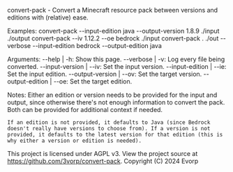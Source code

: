 convert-pack - Convert a Minecraft resource pack between versions and editions with (relative) ease.

Examples:
	convert-pack --input-edition java --output-version 1.8.9 ./input ./output
	convert-pack --iv 1.12.2 --oe bedrock ./input
	convert-pack . ./out --verbose --input-edition bedrock --output-edition java

Arguments:
	--help | -h: Show this page.
	--verbose | -v: Log every file being converted.
	--input-version | --iv: Set the input version.
	--input-edition | --ie: Set the input edition.
	--output-version | --ov: Set the target version.
	--output-edition | --oe: Set the target edition.

Notes:
	Either an edition or version needs to be provided for the input and output, since otherwise there's not enough information to convert the pack. Both can be provided for additional context if needed.

	If an edition is not provided, it defaults to Java (since Bedrock doesn't really have versions to choose from). If a version is not provided, it defaults to the latest version for that edition (this is why either a version or edition is needed).

This project is licensed under AGPL v3. View the project source at https://github.com/3vorp/convert-pack.
Copyright (C) 2024 Evorp
